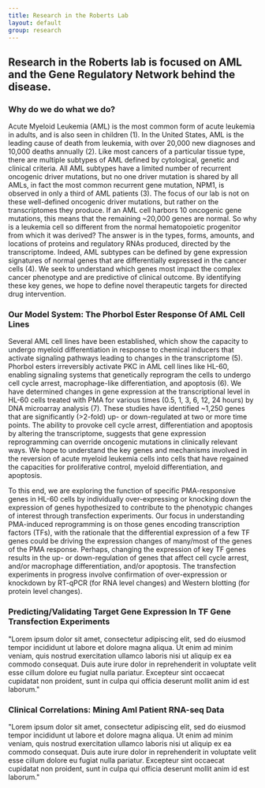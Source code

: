 ```yaml
---
title: Research in the Roberts Lab
layout: default
group: research
---
```


## Research in the Roberts lab is focused on AML and the Gene Regulatory Network behind the disease.

### Why do we do what we do?

Acute Myeloid Leukemia (AML) is the most common form of acute leukemia in adults, and is also seen in children (1). In the United States, AML is the leading cause of death from leukemia, with over 20,000 new diagnoses and 10,000 deaths annually (2). Like most cancers of a particular tissue type, there are multiple subtypes of AML defined by cytological, genetic and clinical criteria. All AML subtypes have a limited number of recurrent oncogenic driver mutations, but no one driver mutation is shared by all AMLs, in fact the most common recurrent gene mutation, NPM1, is observed in only a third of AML patients (3). The focus of our lab is not on these well-defined oncogenic driver mutations, but rather on the transcriptomes they produce. If an AML cell harbors 10 oncogenic gene mutations, this means that the remaining ~20,000 genes are normal. So why is a leukemia cell so different from the normal hematopoietic progenitor from which it was derived? The answer is in the types, forms, amounts, and locations of proteins and regulatory RNAs produced, directed by the transcriptome. Indeed, AML subtypes can be defined by gene expression signatures of normal genes that are differentially expressed in the cancer cells (4). We seek to understand which genes most impact the complex cancer phenotype and are predictive of clinical outcome. By identifying these key genes, we hope to define novel therapeutic targets for directed drug intervention.

### Our Model System: The Phorbol Ester Response Of AML Cell Lines

Several AML cell lines have been established, which show the capacity to undergo myeloid differentiation in response to chemical inducers that activate signaling pathways leading to changes in the transcriptome (5). Phorbol esters irreversibly activate PKC in AML cell lines like HL-60, enabling signaling systems that genetically reprogram the cells to undergo cell cycle arrest, macrophage-like differentiation, and apoptosis (6). We have determined changes in gene expression at the transcriptional level in HL-60 cells treated with PMA for various times (0.5, 1, 3, 6, 12, 24 hours) by DNA microarray analysis (7). These studies have identified ~1,250 genes that are significantly (>2-fold) up- or down-regulated at two or more time points. The ability to provoke cell cycle arrest, differentiation and apoptosis by altering the transcriptome, suggests that gene expression reprogramming can override oncogenic mutations in clinically relevant ways. We hope to understand the key genes and mechanisms involved in the reversion of acute myeloid leukemia cells into cells that have regained the capacities for proliferative control, myeloid differentiation, and apoptosis.

To this end, we are exploring the function of specific PMA-responsive genes in HL-60 cells by individually over-expressing or knocking down the expression of genes hypothesized to contribute to the phenotypic changes of interest through transfection experiments. Our focus in understanding PMA-induced reprogramming is on those genes encoding transcription factors (TFs), with the rationale that the differential expression of a few TF genes could be driving the expression changes of many/most of the genes of the PMA response. Perhaps, changing the expression of key TF genes results in the up- or down-regulation of genes that affect cell cycle arrest, and/or macrophage differentiation, and/or apoptosis. The transfection experiments in progress involve confirmation of over-expression or knockdown by RT-qPCR (for RNA level changes) and Western blotting (for protein level changes).

### Predicting/Validating Target Gene Expression In TF Gene Transfection Experiments

"Lorem ipsum dolor sit amet, consectetur adipiscing elit, sed do eiusmod tempor incididunt ut labore et dolore magna aliqua. Ut enim ad minim veniam, quis nostrud exercitation ullamco laboris nisi ut aliquip ex ea commodo consequat. Duis aute irure dolor in reprehenderit in voluptate velit esse cillum dolore eu fugiat nulla pariatur. Excepteur sint occaecat cupidatat non proident, sunt in culpa qui officia deserunt mollit anim id est laborum."

### Clinical Correlations: Mining Aml Patient RNA-seq Data

"Lorem ipsum dolor sit amet, consectetur adipiscing elit, sed do eiusmod tempor incididunt ut labore et dolore magna aliqua. Ut enim ad minim veniam, quis nostrud exercitation ullamco laboris nisi ut aliquip ex ea commodo consequat. Duis aute irure dolor in reprehenderit in voluptate velit esse cillum dolore eu fugiat nulla pariatur. Excepteur sint occaecat cupidatat non proident, sunt in culpa qui officia deserunt mollit anim id est laborum."